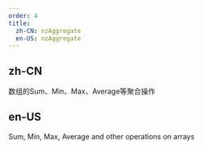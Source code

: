 ```yaml
---
order: 4
title:
  zh-CN: nzAggregate
  en-US: nzAggregate
---
```


## zh-CN

数组的Sum、Min、Max、Average等聚合操作

## en-US

Sum, Min, Max, Average and other operations on arrays
